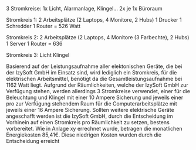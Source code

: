 3 Stromkreise:
1x Licht, Alarmanlage, Klingel...
2x je 1x Büroraum

Stromkreis 1:
2 Arbeitsplätze (2 Laptops, 4 Monitore, 2 Hubs)
1 Drucker
1 Schredder
1 Router
= 526 Watt

Stromkreis 2:
2 Arbeitsplätze (2 Laptops, 4 Monitore (3 Farbechte), 2 Hubs)
1 Server
1 Router
= 636

Stromkreis 3:
Licht
Klingel


Basierend auf der Leistungsaufnahme aller elektonischen Geräte, die bei der IzySoft GmbH im Einsatz sind, wird lediglich ein Stromkreis, für die elektrischen Arbeitsmittel, benötigt da die Gesamtleistungsaufnahme bei 1162 Watt liegt.
Aufgrund der Räumlichkeiten, welche der IzySoft GmbH zur Verfügung stehen, werden allerdings 3 Stromkreise verwendet, einer für die Beleuchtung und Klingel mit einer 10 Ampere Sicherung und jeweils einer pro zur Verfügung stehendem Raum für die Computerarbeitsplätze mit jeweils einer 16 Ampere Sicherung.
Sollten weitere elektrische Geräte angeschafft werden ist die IzySoft GmbH, durch die Entscheidung im Vorhinein auf einen Stromkreis pro Räumlichkeit zu setzen, bestens vorbereitet.
Wie in Anlage xy errechnet wurde, betragen die monatlichen Energiekosten 85,41€.
Diese niedrigen Kosten wurden durch die Entscheidung erreicht 



